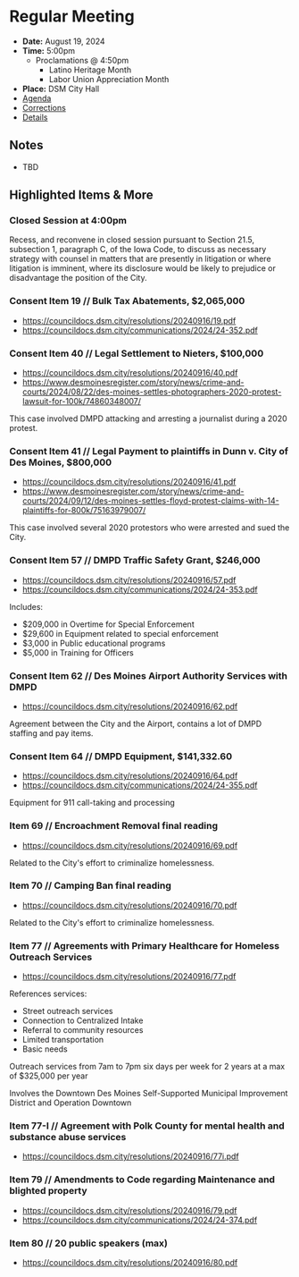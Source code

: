 # Regular Meeting

- **Date:** August 19, 2024
- **Time:** 5:00pm
    - Proclamations @ 4:50pm
        - Latino Heritage Month
        - Labor Union Appreciation Month
- **Place:** DSM City Hall
- [Agenda](https://councildocs.dsm.city/agendas/ag20240916.pdf)
- [Corrections](https://councildocs.dsm.city/corrections/20240916%20cap.pdf)
- [Details](https://www.dsm.city/citycouncil_detail_T60_R2924.php)

## Notes

- TBD

## Highlighted Items & More

### Closed Session at 4:00pm

Recess, and reconvene in closed session pursuant to Section 21.5, subsection 1,
paragraph C, of the Iowa Code, to discuss as necessary strategy with counsel in
matters that are presently in litigation or where litigation is imminent, where its
disclosure would be likely to prejudice or disadvantage the position of the City.

### Consent Item 19 // Bulk Tax Abatements, $2,065,000

- https://councildocs.dsm.city/resolutions/20240916/19.pdf
- https://councildocs.dsm.city/communications/2024/24-352.pdf

### Consent Item 40 // Legal Settlement to Nieters, $100,000

- https://councildocs.dsm.city/resolutions/20240916/40.pdf
- https://www.desmoinesregister.com/story/news/crime-and-courts/2024/08/22/des-moines-settles-photographers-2020-protest-lawsuit-for-100k/74860348007/

This case involved DMPD attacking and arresting a journalist during a 2020 protest.

### Consent Item 41 // Legal Payment to plaintiffs in Dunn v. City of Des Moines, $800,000

- https://councildocs.dsm.city/resolutions/20240916/41.pdf
- https://www.desmoinesregister.com/story/news/crime-and-courts/2024/09/12/des-moines-settles-floyd-protest-claims-with-14-plaintiffs-for-800k/75163979007/

This case involved several 2020 protestors who were arrested and sued the City.

### Consent Item 57 // DMPD Traffic Safety Grant, $246,000

- https://councildocs.dsm.city/resolutions/20240916/57.pdf
- https://councildocs.dsm.city/communications/2024/24-353.pdf

Includes:

- $209,000 in Overtime for Special Enforcement
- $29,600 in Equipment related to special enforcement
- $3,000 in Public educational programs
- $5,000 in Training for Officers

### Consent Item 62 // Des Moines Airport Authority Services with DMPD

- https://councildocs.dsm.city/resolutions/20240916/62.pdf

Agreement between the City and the Airport, contains a lot of DMPD staffing and pay items.

### Consent Item 64 // DMPD Equipment, $141,332.60

- https://councildocs.dsm.city/resolutions/20240916/64.pdf
- https://councildocs.dsm.city/communications/2024/24-355.pdf

Equipment for 911 call-taking and processing

### Item 69 // Encroachment Removal final reading

- https://councildocs.dsm.city/resolutions/20240916/69.pdf

Related to the City's effort to criminalize homelessness.

### Item 70 // Camping Ban final reading

- https://councildocs.dsm.city/resolutions/20240916/70.pdf

Related to the City's effort to criminalize homelessness.

### Item 77 // Agreements with Primary Healthcare for Homeless Outreach Services

- https://councildocs.dsm.city/resolutions/20240916/77.pdf

References services:

- Street outreach services
- Connection to Centralized Intake
- Referral to community resources
- Limited transportation
- Basic needs

Outreach services from 7am to 7pm six days per week for 2 years at a max of $325,000 per year

Involves the Downtown Des Moines Self-Supported Municipal Improvement District and Operation Downtown

### Item 77-I // Agreement with Polk County for mental health and substance abuse services

- https://councildocs.dsm.city/resolutions/20240916/77i.pdf

### Item 79 // Amendments to Code regarding Maintenance and blighted property

- https://councildocs.dsm.city/resolutions/20240916/79.pdf
- https://councildocs.dsm.city/communications/2024/24-374.pdf

### Item 80 // 20 public speakers (max)

- https://councildocs.dsm.city/resolutions/20240916/80.pdf
